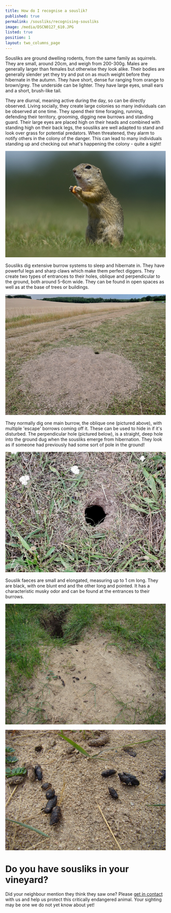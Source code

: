 ```yaml
---
title: How do I recognise a souslik?
published: true
permalink: /sousliks/recognising-sousliks
image: /media/DSCN0127_610.JPG
listed: true
position: 1
layout: two_columns_page
---
```

Sousliks are ground dwelling rodents, from the same family as squirrels. They are small, around 20cm, and weigh from 200-300g. Males are generally larger than females but otherwise they look alike. Their bodies are generally slender yet they try and put on as much weight before they hibernate in the autumn. They have short, dense fur ranging from orange to brown/grey. The underside can be lighter. They have large eyes, small ears and a short, brush-like tail. 

They are diurnal, meaning active during the day, so can be directly observed. Living socially, they create large colonies so many individuals can be observed at one time. They spend their time foraging, running, defending their territory, grooming, digging new burrows and standing guard. Their large eyes are placed high on their heads and combined with standing high on their back legs, the sousliks are well adapted to stand and look over grass for potential predators. When threatened, they alarm to notify others in the colony of the danger. This can lead to many individuals standing up and checking out what's happening the colony - quite a sight!

![null](/media/KMB6072_610.jpg)

Sousliks dig extensive burrow systems to sleep and hibernate in. They have powerful legs and sharp claws which make them perfect diggers. They create two types of entrances to their holes, oblique and perpendicular to the ground, both around 5-6cm wide. They can be found in open spaces as well as at the base of trees or buildings.

![null](/media/DSCN0142_610.JPG)

They normally dig one main burrow, the oblique one (pictured above), with multiple 'escape' borrows coming off it. These can be used to hide in if it's disturbed. The perpendicular hole (pictured below), is a straight, deep hole into the ground dug when the sousliks emerge from hibernation. They look as if someone had previously had some sort of pole in the ground!

![null](/media/DSCN0139_610.JPG)

Souslik faeces are small and elongated, measuring up to 1 cm long. They are black, with one blunt end and the other long and pointed. It has a characteristic musky odor and can be found at the entrances to their burrows.

![null](/media/DSC09864_610.JPG)

![null](/media/DSC09865_610.JPG)

# Do you have sousliks in your vineyard? 

Did your neighbour mention they think they saw one? Please [get in contact](https://en.syslinavinici.cz/about-us/contacts) with us and help us protect this critically endangered animal. Your sighting may be one we do not yet know about yet!

